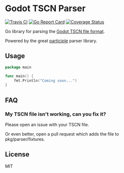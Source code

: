 # Godot TSCN Parser
[![Travis CI](https://api.travis-ci.com/atomicptr/godot-tscn-parser.svg?branch=master)](https://travis-ci.com/atomicptr/godot-tscn-parser)
[![Go Report Card](https://goreportcard.com/badge/github.com/atomicptr/godot-tscn-parser)](https://goreportcard.com/report/github.com/atomicptr/godot-tscn-parser)
[![Coverage Status](https://coveralls.io/repos/github/atomicptr/godot-tscn-parser/badge.svg?branch=master)](https://coveralls.io/github/atomicptr/godot-tscn-parser?branch=master)

Go library for parsing the [Godot TSCN file format](https://docs.godotengine.org/en/stable/development/file_formats/tscn.html).

Powered by the great [participle](https://github.com/alecthomas/participle) parser library.

## Usage

```go
package main

func main() {
	fmt.Println("Coming soon...")
}
```

## FAQ

### My TSCN file isn't working, can you fix it?

Please open an issue with your TSCN file.

Or even better, open a pull request which adds the file to pkg/parser/fixtures.

## License

MIT